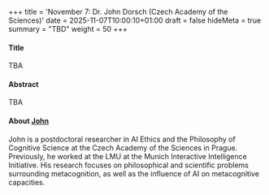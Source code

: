 +++
title = 'November 7: Dr. John Dorsch (Czech Academy of the Sciences)'
date = 2025-11-07T10:00:10+01:00
draft = false
hideMeta = true
summary = "TBD"
weight = 50
+++
 

#### Title
TBA

#### Abstract
TBA 

 

#### About [John](https://www.johndorsch.com)
John is a postdoctoral researcher in AI Ethics and the Philosophy of Cognitive Science at the Czech Academy of the Sciences in Prague. Previously, he worked at the LMU at the Munich Interactive Intelligence Initiative. His research focuses on philosophical and scientific problems surrounding metacognition, as well as the influence of AI on metacognitive capacities.  



